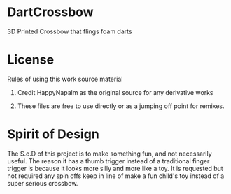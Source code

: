 # DartCrossbow
3D Printed Crossbow that flings foam darts

# License
Rules of using this work source material

1. Credit HappyNapalm as the original source for any derivative works

2. These files are free to use directly or as a jumping off point for remixes. 

# Spirit of Design
The S.o.D of this project is to make something fun, and not necessarily useful. The reason it has a thumb trigger instead of a traditional finger trigger is because it looks more silly and more like a toy. It is requested but not required any spin offs keep in line of make a fun child's toy instead of a super serious crossbow.
